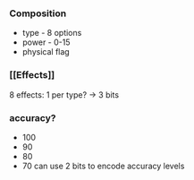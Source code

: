 ### Composition
- type - 8 options
- power - 0-15
- physical flag 

### [[Effects]]

8 effects: 1 per type? -> 3 bits


### accuracy?
- 100
- 90
- 80
- 70
can use 2 bits to encode accuracy levels